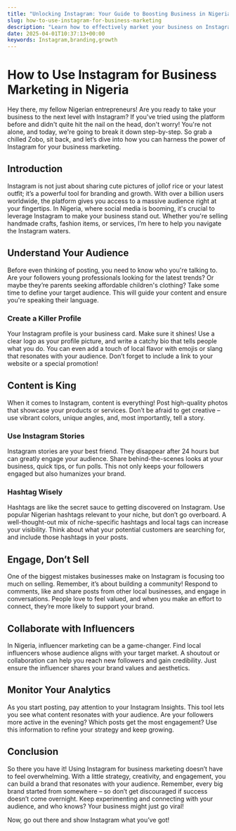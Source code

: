 ```yaml
---
title: "Unlocking Instagram: Your Guide to Boosting Business in Nigeria 🇳🇬📈"
slug: how-to-use-instagram-for-business-marketing
description: "Learn how to effectively market your business on Instagram in Nigeria with tips on audience engagement, content creation, and influencer collaborations."
date: 2025-04-01T10:37:13+00:00
keywords: Instagram,branding,growth
---
```


# How to Use Instagram for Business Marketing in Nigeria

Hey there, my fellow Nigerian entrepreneurs! Are you ready to take your business to the next level with Instagram? If you've tried using the platform before and didn't quite hit the nail on the head, don't worry! You're not alone, and today, we're going to break it down step-by-step. So grab a chilled Zobo, sit back, and let’s dive into how you can harness the power of Instagram for your business marketing.

## Introduction

Instagram is not just about sharing cute pictures of jollof rice or your latest outfit; it’s a powerful tool for branding and growth. With over a billion users worldwide, the platform gives you access to a massive audience right at your fingertips. In Nigeria, where social media is booming, it's crucial to leverage Instagram to make your business stand out. Whether you're selling handmade crafts, fashion items, or services, I’m here to help you navigate the Instagram waters.

## Understand Your Audience

Before even thinking of posting, you need to know who you're talking to. Are your followers young professionals looking for the latest trends? Or maybe they’re parents seeking affordable children's clothing? Take some time to define your target audience. This will guide your content and ensure you're speaking their language. 

### Create a Killer Profile

Your Instagram profile is your business card. Make sure it shines! Use a clear logo as your profile picture, and write a catchy bio that tells people what you do. You can even add a touch of local flavor with emojis or slang that resonates with your audience. Don’t forget to include a link to your website or a special promotion!

## Content is King

When it comes to Instagram, content is everything! Post high-quality photos that showcase your products or services. Don’t be afraid to get creative – use vibrant colors, unique angles, and, most importantly, tell a story. 

### Use Instagram Stories

Instagram stories are your best friend. They disappear after 24 hours but can greatly engage your audience. Share behind-the-scenes looks at your business, quick tips, or fun polls. This not only keeps your followers engaged but also humanizes your brand. 

### Hashtag Wisely

Hashtags are like the secret sauce to getting discovered on Instagram. Use popular Nigerian hashtags relevant to your niche, but don’t go overboard. A well-thought-out mix of niche-specific hashtags and local tags can increase your visibility. Think about what your potential customers are searching for, and include those hashtags in your posts.

## Engage, Don’t Sell

One of the biggest mistakes businesses make on Instagram is focusing too much on selling. Remember, it’s about building a community! Respond to comments, like and share posts from other local businesses, and engage in conversations. People love to feel valued, and when you make an effort to connect, they’re more likely to support your brand.

## Collaborate with Influencers

In Nigeria, influencer marketing can be a game-changer. Find local influencers whose audience aligns with your target market. A shoutout or collaboration can help you reach new followers and gain credibility. Just ensure the influencer shares your brand values and aesthetics.

## Monitor Your Analytics

As you start posting, pay attention to your Instagram Insights. This tool lets you see what content resonates with your audience. Are your followers more active in the evening? Which posts get the most engagement? Use this information to refine your strategy and keep growing.

## Conclusion

So there you have it! Using Instagram for business marketing doesn’t have to feel overwhelming. With a little strategy, creativity, and engagement, you can build a brand that resonates with your audience. Remember, every big brand started from somewhere – so don’t get discouraged if success doesn’t come overnight. Keep experimenting and connecting with your audience, and who knows? Your business might just go viral! 

Now, go out there and show Instagram what you’ve got!